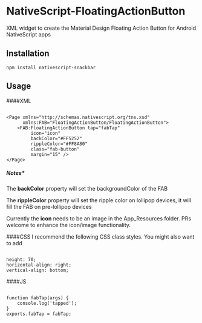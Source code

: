 # NativeScript-FloatingActionButton
XML widget to create the Material Design Floating Action Button for Android NativeScript apps

## Installation
`npm install nativescript-snackbar`


## Usage

####XML 
```

<Page xmlns="http://schemas.nativescript.org/tns.xsd"
      xmlns:FAB="FloatingActionButton/FloatingActionButton">
    <FAB:FloatingActionButton tap="fabTap"
         icon="icon"
         backColor="#FF5252" 
         rippleColor="#FF8A80"
         class="fab-button"
         margin="15" />
</Page>  

```

##### Notes*
The **backColor** property will set the backgroundColor of the FAB

The **rippleColor** property will set the ripple color on lollipop devices, it will fill the FAB on pre-lollipop devices

Currently the **icon** needs to be an image in the App_Resources folder.
PRs welcome to enhance the icon/image functionality.


####CSS
I recommend the following CSS class styles.
You might also want to add 
```

height: 70;
horizontal-align: right;
vertical-align: bottom;
```

####JS

```

function fabTap(args) {
    console.log('tapped');
} 
exports.fabTap = fabTap;

```

